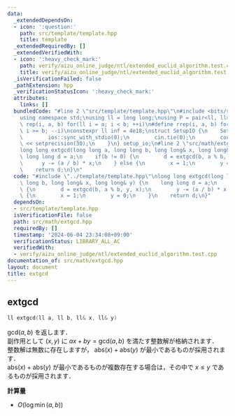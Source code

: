 ```yaml
---
data:
  _extendedDependsOn:
  - icon: ':question:'
    path: src/template/template.hpp
    title: template
  _extendedRequiredBy: []
  _extendedVerifiedWith:
  - icon: ':heavy_check_mark:'
    path: verify/aizu_online_judge/ntl/extended_euclid_algorithm.test.cpp
    title: verify/aizu_online_judge/ntl/extended_euclid_algorithm.test.cpp
  _isVerificationFailed: false
  _pathExtension: hpp
  _verificationStatusIcon: ':heavy_check_mark:'
  attributes:
    links: []
  bundledCode: "#line 2 \"src/template/template.hpp\"\n#include <bits/stdc++.h>\n\
    using namespace std;\nusing ll = long long;\nusing P = pair<ll, ll>;\n#define\
    \ rep(i, a, b) for(ll i = a; i < b; ++i)\n#define rrep(i, a, b) for(ll i = a;\
    \ i >= b; --i)\nconstexpr ll inf = 4e18;\nstruct SetupIO {\n    SetupIO() {\n\
    \        ios::sync_with_stdio(0);\n        cin.tie(0);\n        cout << fixed\
    \ << setprecision(30);\n    }\n} setup_io;\n#line 2 \"src/math/extgcd.hpp\"\n\
    long long extgcd(long long a, long long b, long long& x, long long& y) {\n   \
    \ long long d = a;\n    if(b != 0) {\n        d = extgcd(b, a % b, y, x);\n  \
    \      y -= (a / b) * x;\n    } else {\n        x = 1;\n        y = 0;\n    }\n\
    \    return d;\n}\n"
  code: "#include \"../template/template.hpp\"\nlong long extgcd(long long a, long\
    \ long b, long long& x, long long& y) {\n    long long d = a;\n    if(b != 0)\
    \ {\n        d = extgcd(b, a % b, y, x);\n        y -= (a / b) * x;\n    } else\
    \ {\n        x = 1;\n        y = 0;\n    }\n    return d;\n}"
  dependsOn:
  - src/template/template.hpp
  isVerificationFile: false
  path: src/math/extgcd.hpp
  requiredBy: []
  timestamp: '2024-06-04 23:34:08+09:00'
  verificationStatus: LIBRARY_ALL_AC
  verifiedWith:
  - verify/aizu_online_judge/ntl/extended_euclid_algorithm.test.cpp
documentation_of: src/math/extgcd.hpp
layout: document
title: extgcd
---
```


## extgcd

```cpp
ll extgcd(ll a, ll b, ll& x, ll& y)
```

$\mathrm{gcd}(a, b)$ を返します．<br>
副作用として $(x, y)$ に $ax + by = \mathrm{gcd}(a, b)$ を満たす整数解が格納されます．<br>
整数解は無数に存在しますが， $\mathrm{abs}(x) + \mathrm{abs}(y)$ が最小であるものが採用されます．<br>
$\mathrm{abs}(x) + \mathrm{abs}(y)$ が最小であるものが複数存在する場合は，その中で $x \leq y$ であるものが採用されます．

**計算量**

- $O(\log \min(a, b))$